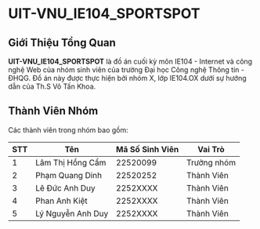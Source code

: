 # UIT-VNU_IE104_SPORTSPOT

## Giới Thiệu Tổng Quan

**UIT-VNU_IE104_SPORTSPOT** là đồ án cuối kỳ môn IE104 - Internet và công nghệ Web của nhóm sinh viên của trường Đại học Công nghệ Thông tin - ĐHQG. Đồ án này được thực hiện bởi nhóm X, lớp IE104.OX dưới sự hướng dẫn của Th.S Võ Tấn Khoa.

## Thành Viên Nhóm

Các thành viên trong nhóm bao gồm:

| STT | Tên                    | Mã Số Sinh Viên | Vai Trò         |
|-----|------------------------|------------------|----------------|
| 1   | Lâm Thị Hồng Cẩm       | 22520099         | Trưởng nhóm    |
| 2   | Phạm Quang Dinh        | 22520252         | Thành Viên     |
| 3   | Lê Đức Anh Duy         | 2252XXXX         | Thành Viên     |
| 4   | Phan Anh Kiệt          | 2252XXXX         | Thành Viên     |
| 5   | Lý Nguyễn Anh Duy      | 2252XXXX         | Thành Viên     |
